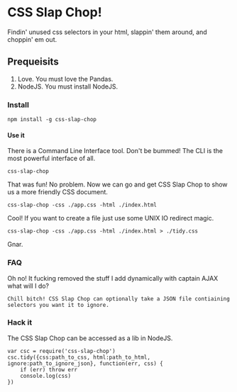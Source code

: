 # CSS Slap Chop!

Findin' unused css selectors in your html, slappin' them around, and choppin' em out.

## Prequeisits

1. Love. You must love the Pandas.
2. NodeJS. You must install NodeJS.

### Install

    npm install -g css-slap-chop

#### Use it

There is a Command Line Interface tool. Don't be bummed! The CLI is the most powerful interface of all. 

    css-slap-chop

That was fun! No problem. Now we can go and get CSS Slap Chop to show us a more friendly CSS document.

    css-slap-chop -css ./app.css -html ./index.html

Cool! If you want to create a file just use some UNIX IO redirect magic.

    css-slap-chop -css ./app.css -html ./index.html > ./tidy.css

Gnar.

### FAQ

Oh no! It fucking removed the stuff I add dynamically with captain AJAX what will I do?

    Chill bitch! CSS Slap Chop can optionally take a JSON file contiaining selectors you want it to ignore. 

### Hack it

The CSS Slap Chop can be accessed as a lib in NodeJS. 

    var csc = require('css-slap-chop')
    csc.tidy({css:path_to_css, html:path_to_html, ignore:path_to_ignore_json}, function(err, css) {
        if (err) throw err
        console.log(css)        
    })

